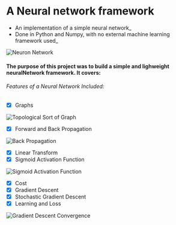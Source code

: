 # A Neural network framework
- An implementation of a simple neural network_     
- Done in Python and Numpy, with no external machine learning framework used_    

![Neuron Network](https://github.com/RowlandOti/NeuralNetwork-Framework/tree/master/illustrations/neuron.jpg?raw=true "Neuron Network")


#### The purpose of this project was to build a simple and lighweight neuralNetwork framework. It covers:

###### Features of a Neural Network Included:    
- [x] Graphs

![Topological Sort of Graph](https://github.com/RowlandOti/NeuralNetwork-Framework/tree/master/illustrations/topological_sort.jpeg?raw=true "Topological Sort of Graph")

- [x] Forward and Back Propagation

![Back Propagation](https://github.com/RowlandOti/NeuralNetwork-Framework/tree/master/illustrations/backprop_graph.png?raw=true "Back Propagation")

- [x] Linear Transform
- [x] Sigmoid Activation Function

![Sigmoid Activation Function](https://github.com/RowlandOti/NeuralNetwork-Framework/tree/master/illustrations/sigmoid_activation.png?raw=true "Sigmoid Activation Function")

- [x] Cost
- [x] Gradient Descent
- [x] Stochastic Gradient Descent
- [x] Learning and Loss

![Gradient Descent Convergence](https://github.com/RowlandOti/NeuralNetwork-Framework/tree/master/illustrations/gradient_descent_convergence.gif?raw=true "Gradient Descent Convergence")


 





